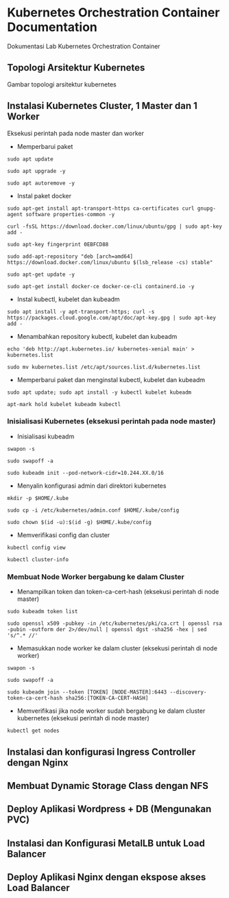# Kubernetes Orchestration Container Documentation

Dokumentasi Lab Kubernetes Orchestration Container

## Topologi Arsitektur Kubernetes
  
  Gambar topologi arsitektur kubernetes

## Instalasi Kubernetes Cluster, 1 Master dan 1 Worker

  Eksekusi perintah pada node master dan worker
  
  - Memperbarui paket
  
  ```console
  sudo apt update 
  
  sudo apt upgrade -y 
  
  sudo apt autoremove -y
  ```
  
  - Instal paket docker
  
  ```console
  sudo apt-get install apt-transport-https ca-certificates curl gnupg-agent software properties-common -y
  
  curl -fsSL https://download.docker.com/linux/ubuntu/gpg | sudo apt-key add -
  
  sudo apt-key fingerprint 0EBFCD88
  
  sudo add-apt-repository "deb [arch=amd64] https://download.docker.com/linux/ubuntu $(lsb_release -cs) stable"
  
  sudo apt-get update -y
  
  sudo apt-get install docker-ce docker-ce-cli containerd.io -y
  ```
  
  - Instal kubectl, kubelet dan kubeadm

  ```console
  sudo apt install -y apt-transport-https; curl -s https://packages.cloud.google.com/apt/doc/apt-key.gpg | sudo apt-key add -
  ```

  - Menambahkan repository kubectl, kubelet dan kubeadm
  
  ```console
  echo 'deb http://apt.kubernetes.io/ kubernetes-xenial main' > kubernetes.list

  sudo mv kubernetes.list /etc/apt/sources.list.d/kubernetes.list
  ```
  - Memperbarui paket dan menginstal kubectl, kubelet dan kubeadm
  
  ```console
  sudo apt update; sudo apt install -y kubectl kubelet kubeadm
  
  apt-mark hold kubelet kubeadm kubectl
  ```
  
  ### Inisialisasi Kubernetes (eksekusi perintah pada node master)
  
  - Inisialisasi kubeadm
  
  ```console
  swapon -s
  
  sudo swapoff -a
  
  sudo kubeadm init --pod-network-cidr=10.244.XX.0/16
  ```
  
  - Menyalin konfigurasi admin dari direktori kubernetes
  
  ```console
  mkdir -p $HOME/.kube
  
  sudo cp -i /etc/kubernetes/admin.conf $HOME/.kube/config
  
  sudo chown $(id -u):$(id -g) $HOME/.kube/config
  ```
  
  - Memverifikasi config dan cluster
  
  ```console
  kubectl config view
  
  kubectl cluster-info
  ```
  
  ### Membuat Node Worker bergabung ke dalam Cluster
  
  - Menampilkan token dan token-ca-cert-hash (eksekusi perintah di node master)
  
  ```console
  sudo kubeadm token list
  
  sudo openssl x509 -pubkey -in /etc/kubernetes/pki/ca.crt | openssl rsa -pubin -outform der 2>/dev/null | openssl dgst -sha256 -hex | sed 's/^.* //'
  ```
  
  - Memasukkan node worker ke dalam cluster (eksekusi perintah di node worker)
  
  ```console
  swapon -s
  
  sudo swapoff -a
  
  sudo kubeadm join --token [TOKEN] [NODE-MASTER]:6443 --discovery-token-ca-cert-hash sha256:[TOKEN-CA-CERT-HASH]
  ```
  
  - Memverifikasi jika node worker sudah bergabung ke dalam cluster kubernetes (eksekusi perintah di node master)
  
  ```console
  kubectl get nodes
  ```
  
## Instalasi dan konfigurasi Ingress Controller dengan Nginx

## Membuat Dynamic Storage Class dengan NFS

## Deploy Aplikasi Wordpress + DB (Mengunakan PVC)

## Instalasi dan Konfigurasi MetalLB untuk Load Balancer

## Deploy Aplikasi Nginx dengan ekspose akses Load Balancer

